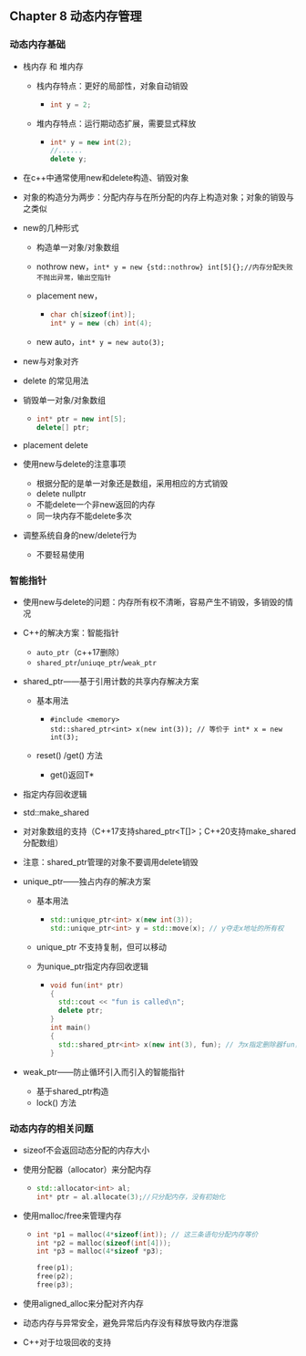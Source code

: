## Chapter 8 动态内存管理

### 动态内存基础

- 栈内存 和 堆内存
  - 栈内存特点：更好的局部性，对象自动销毁

    - ```c++
      int y = 2;
      ```
  
  - 堆内存特点：运行期动态扩展，需要显式释放
  
    - ```c++
      int* y = new int(2);
      //......
      delete y;
      ```
  
- 在c++中通常使用new和delete构造、销毁对象

- 对象的构造分为两步：分配内存与在所分配的内存上构造对象；对象的销毁与之类似

- new的几种形式
  - 构造单一对象/对象数组

  - nothrow new，`int* y = new {std::nothrow} int[5]{};//内存分配失败不抛出异常，输出空指针`

  - placement new，

    - ```c++
      char ch[sizeof(int)];
      int* y = new (ch) int(4);
      ```
  
  - new auto，`int* y = new auto(3);`
  
- new与对象对齐

-  delete 的常见用法

  - 销毁单一对象/对象数组

    - ```c++
      int* ptr = new int[5];
      delete[] ptr;
      ```

  - placement delete

- 使用new与delete的注意事项

  - 根据分配的是单一对象还是数组，采用相应的方式销毁
  - delete nullptr
  - 不能delete一个非new返回的内存
  - 同一块内存不能delete多次

- 调整系统自身的new/delete行为

  - 不要轻易使用

### 智能指针

- 使用new与delete的问题：内存所有权不清晰，容易产生不销毁，多销毁的情况

- C++的解决方案：智能指针

  - `auto_ptr`（c++17删除）
  - `shared_ptr`/`uniuqe_ptr`/`weak_ptr`

- shared_ptr——基于引用计数的共享内存解决方案

  - 基本用法

    - ```
      #include <memory>
      std::shared_ptr<int> x(new int(3)); // 等价于 int* x = new int(3);
      ```

  - reset() /get() 方法

    - get()返回T*
    
- 指定内存回收逻辑
  
- std::make_shared
  
- 对对象数组的支持（C++17支持shared_ptr<T[]>；C++20支持make_shared分配数组）
  
- 注意：shared_ptr管理的对象不要调用delete销毁

- unique_ptr——独占内存的解决方案

  - 基本用法

    - ```c++
      std::unique_ptr<int> x(new int(3)); 
      std::unique_ptr<int> y = std::move(x); // y夺走x地址的所有权
      ```

  - unique_ptr 不支持复制，但可以移动

  - 为unique_ptr指定内存回收逻辑

    - ```c++
      void fun(int* ptr)
      {
      	std::cout << "fun is called\n";
      	delete ptr;
      }
      int main()
      {
      	std::shared_ptr<int> x(new int(3), fun); // 为x指定删除器fun，unique_ptr不能指定删除器
      }
      ```

- weak_ptr——防止循环引入而引入的智能指针

  - 基于shared_ptr构造
  - lock() 方法

### 动态内存的相关问题

- sizeof不会返回动态分配的内存大小

- 使用分配器（allocator）来分配内存

  - ```c++
    std::allocator<int> al;
    int* ptr = al.allocate(3);//只分配内存，没有初始化
    ```

- 使用malloc/free来管理内存

  - ```c++
    int *p1 = malloc(4*sizeof(int)); // 这三条语句分配内存等价
    int *p2 = malloc(sizeof(int[4]));
    int *p3 = malloc(4*sizeof *p3);
    
    free(p1);
    free(p2);
    free(p3);
    ```

- 使用aligned_alloc来分配对齐内存

- 动态内存与异常安全，避免异常后内存没有释放导致内存泄露

- C++对于垃圾回收的支持



























